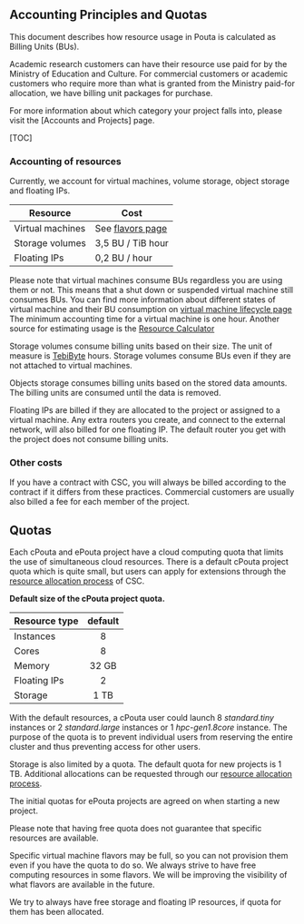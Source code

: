 ## Accounting Principles and Quotas

This document describes how resource usage in Pouta is calculated as Billing Units (BUs).

Academic research  customers can have their resource use paid  for by
the Ministry  of Education  and Culture.  For commercial  customers or
academic  customers who  require more  than what  is granted  from the
Ministry  paid-for  allocation,  we  have billing  unit  packages  for
purchase.

For more  information about  which category  your project  falls into,
please visit the [Accounts and Projects] page.

[TOC]

### Accounting of resources

Currently,  we account  for virtual  machines, volume  storage, object
storage and floating IPs.

| Resource | Cost |
|------------------|--------------------|
| Virtual machines | See [flavors page] |
| Storage volumes  | 3,5 BU / TiB hour  |
| Floating IPs     | 0,2 BU / hour      |


Please note that virtual machines consume BUs regardless you are using
them or not. This means that  a shut down or suspended virtual machine
still  consumes BUs.  You can  find more  information about  different
states of virtual machine and their BU consumption on [virtual machine
lifecycle page] The minimum accounting time for a virtual machine is
one hour. Another source for estimating usage is the [Resource Calculator]

Storage volumes consume billing units based on their size. The unit of
measure is [TebiByte] hours. Storage  volumes consume BUs even if they
are not attached to virtual machines.

Objects  storage  consumes billing  units  based  on the  stored  data
amounts.  The billing units are consumed until the data is removed.

Floating  IPs are  billed  if they  are allocated  to  the project  or
assigned  to a  virtual machine.  Any  extra routers  you create,  and
connect to  the external  network, will also  billed for  one floating
IP.  The default  router you  get with  the project  does not  consume
billing units.

### Other costs

If you have  a contract with CSC, you will  always be billed according
to  the  contract if  it  differs  from these  practices.   Commercial
customers  are usually  also  billed  a fee  for  each  member of  the
project.

## Quotas

Each  cPouta and  ePouta project  have  a cloud  computing quota  that
limits the  use of simultaneous  cloud resources. There is  a default
cPouta project  quota which is  quite small, but  users can  apply for
extensions                through                the                <a
href="https://sui.csc.fi/group/sui/my-projects"
class="external-link">resource allocation process</a> of CSC.

**Default size of the cPouta project quota.**

| Resource type  | default |
|----------------|:-------:|
| Instances      |    8    |
| Cores          |    8    |
| Memory         |  32 GB  |
| Floating IPs   |    2    |
| Storage        |   1 TB  |


With   the  default   resources,  a   cPouta  user   could  launch   8
*standard.tiny*  instances   or  2  *standard.large* instances   or  1
*hpc-gen1.8core*  instance. The  purpose of  the quota  is to  prevent
individual users from reserving the entire cluster and thus preventing
access for other users.

Storage is also limited by a quota. The default quota for new projects
is  1 TB.  Additional  allocations  can be  requested  through our  <a
href="https://sui.csc.fi/group/sui/my-projects"
class="external-link">resource allocation process</a>.

The  initial  quotas  for  ePouta projects are agreed on when starting a new project.

Please note  that having free  quota does not guarantee  that specific
resources are available.

Specific virtual machine flavors may be full, so you can not provision
them even  if you have the  quota to do  so. We always strive  to have
free computing  resources in  some flavors. We  will be  improving the
visibility of what flavors are available in the future.

We try to always have free storage and floating IP resources, if quota
for them has been allocated.

  [flavors page]: vm-flavors-and-billing.md
  [virtual machine lifecycle page]: vm-lifecycle.md
  [TebiByte]: https://en.wikipedia.org/wiki/Tebibyte
  [Resource Calculator]: https://research.csc.fi/pricing-of-computing-services
